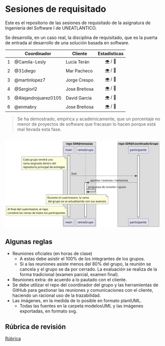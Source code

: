 # Sesiones de requisitado

Este es el repositorio de las sesiones de requisitado de la asignatura de Ingeniería del Software I de UNEATLANTICO.

Se desarrolla, en un caso real, la disciplina de requisitado, que es la puerta de entrada al desarrollo de una solución basada en software. 

<div align=center>

| |Coordinador|Cliente|Estadísticas|
|-|-|-|:-:|
1|@Camila-Lesly|Lucía Terán|[👁️](https://github.com/Camila-Lesly/25-26-IdSw1-SdR) / 📒
2|@31diego|Mar Pacheco|[👁️](https://github.com/31diego/25-26-IdSw1-SdR) / 📒
3|@martinlopez7|Jorge Crespo|[👁️](https://github.com/martinlopez7/25-26-IdSw1-SdR) / 📒
4|@Sergiorl2|Jose Breñosa|[👁️](https://github.com/Sergiorl2/25-26-IdSw1-SdR) / 📒
5|@Alejandrojuarez0105|David García|[👁️](https://github.com/Alejandrojuarez0105/25-26-IdSw1-SdR) / 📒
6|@enmabry|Jose Breñosa|[👁️](https://github.com/enmabry/25-26-IdSw1-SdR) / 📒

</div>

> Se ha demostrado, empírica y académicamente, que un porcentaje no menor de proyectos de software que fracasan lo hacen porque está mal llevada esta fase.

<div align=center>

||
|-|
![](/images/modelosUML/modelosUML/trabajoRepos.svg)

</div>

## Algunas reglas

- Reuniones oficiales (en horas de clase)
  - A estas debe asistir el 100% de los integrantes de los grupos.
  - Si a las reuniones asiste menos del 80% del grupo, la reunión se cancela y el grupo se da por cerrado. La evaluación se realiza de la forma tradicional (examen parcial, examen final).
- Reuniones extra: de acuerdo a lo pautado con el cliente.
- Se debe utilizar el repo del coordinador del grupo y las herramientas de GitHub para gestionar las reuniones y comunicaciones con el cliente, haciendo un racional uso de la trazabilidad.
- Las imágenes, en la medida de lo posible en formato plantUML. 
  - Todas las fuentes en la carpeta modelosUML y las imágenes exportadas, en formato svg.

## Rúbrica de revisión

[Rúbrica](l'Rubrica.md)
